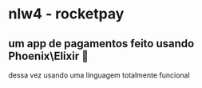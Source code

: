 # nlw4 - rocketpay 
## um app de pagamentos feito usando Phoenix\Elixir :rocket:

dessa vez usando uma linguagem totalmente funcional

